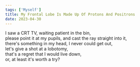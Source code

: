 ```yaml
---
tags: ['Myself']
title: My Frontal Lobe Is Made Up Of Protons And Positrons
date: 2023-04-30
---
```


I saw a CRT TV, waiting patient in the bin,  
please point it at my pupils, and cast the ray straight into it,  
there's something in my head, I never could get out,  
let's give a shot at a lobotomy,  
that's a regret that I would live down,  
or, at least it's worth a try?
